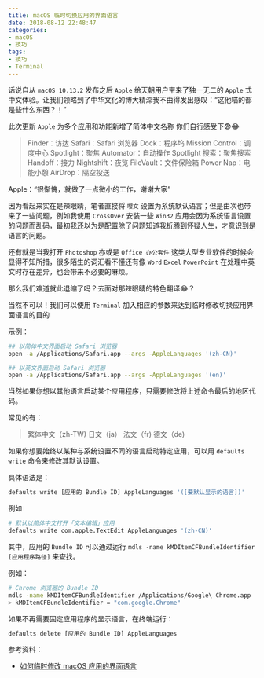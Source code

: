 ```yaml
---
title: macOS 临时切换应用的界面语言
date: 2018-08-12 22:48:47
categories:
- macOS
- 技巧
tags:
- 技巧
- Terminal
---
```


话说自从 `macOS 10.13.2` 发布之后 `Apple` 给天朝用户带来了独一无二的 `Apple` 式中文体验。让我们领略到了中华文化的博大精深我不由得发出感叹：“这他喵的都是些什么东西？！”

此次更新 `Apple` 为多个应用和功能新增了简体中文名称
你们自行感受下😨😂

>Finder：访达
>Safari：Safari 浏览器
>Dock：程序坞
>Mission Control：调度中心
>Spotlight：聚焦
>Automator：自动操作
>Spotlight 搜索：聚焦搜索
>Handoff：接力
>Nightshift：夜览
>FileVault：文件保险箱
>Power Nap：电能小憩
>AirDrop：隔空投送

Apple：“很惭愧，就做了一点微小的工作，谢谢大家”


因为看起来实在是辣眼睛，笔者直接将 `嘤文` 设置为系统默认语言；但是由次也带来了一些问题，例如我使用 `CrossOver` 安装一些 `Win32` 应用会因为系统语言设置的问题而乱码，最初我还以为是配置除了问题知道我折腾到怀疑人生，才意识到是语言的问题。

还有就是当我打开 `Photoshop` 亦或是 `Office 办公套件` 这类大型专业软件的时候会显得不知所措，很多陌生的词汇看不懂还有像 `Word` `Excel` `PowerPoint` 在处理中英文时存在差异，也会带来不必要的麻烦。

那么我们难道就此退缩了吗？去面对那辣眼睛的特色翻译😂？

当然不可以！我们可以使用 `Terminal` 加入相应的参数来达到临时修改切换应用界面语言的目的 

示例：

```bash
## 以简体中文界面启动 Safari 浏览器
open -a /Applications/Safari.app --args -AppleLanguages '(zh-CN)'

## 以英文界面启动 Safari 浏览器
open -a /Applications/Safari.app --args -AppleLanguages '(en)'
```

当然如果你想以其他语言启动某个应用程序，只需要修改将上述命令最后的地区代码。

常见的有：

>繁体中文（zh-TW)
>日文（ja）
>法文（fr)
>德文（de)

如果你想要始终以某种与系统设置不同的语言启动特定应用，可以用 `defaults write` 命令来修改其默认设置。

具体语法是：

```bash
defaults write [应用的 Bundle ID] AppleLanguages '([要默认显示的语言])'
```

例如

```bash
# 默认以简体中文打开「文本编辑」应用
defaults write com.apple.TextEdit AppleLanguages '(zh-CN)'
```

其中，应用的 `Bundle ID` 可以通过运行 `mdls -name kMDItemCFBundleIdentifier [应用程序路径]` 来查找。

例如：

```bash
# Chrome 浏览器的 Bundle ID
mdls -name kMDItemCFBundleIdentifier /Applications/Google\ Chrome.app
> kMDItemCFBundleIdentifier = "com.google.Chrome"
```

如果不再需要固定应用程序的显示语言，在终端运行：

```bash
defaults delete [应用的 Bundle ID] AppleLanguages
```

参考资料：

* [如何临时修改 macOS 应用的界面语言](https://sspai.com/post/44536)


